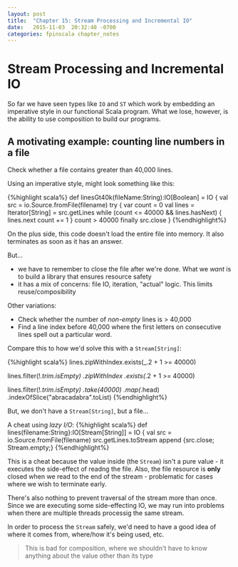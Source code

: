 ```yaml
---
layout: post
title:  "Chapter 15: Stream Processing and Incremental IO" 
date:   2015-11-03  20:32:40 -0700
categories: fpinscala chapter_notes
---
```


# Stream Processing and Incremental IO

So far we have seen types like `IO` and `ST` which work by embedding an imperative style in our functional Scala
program. What we lose, however, is the ability to use composition to build our programs.

## A motivating example: counting line numbers in a file

Check whether a file contains greater than 40,000 lines.

Using an imperative style, might look something like this:

{%highlight scala%}
def linesGt40k(fileName:String):IO[Boolean] = IO {
    val src = io.Source.fromFile(filename)
    try {
        var count = 0
        val lines = Iterator[String] = src.getLines
        while (count <= 40000 && lines.hasNext) {
            lines.next
            count += 1
        }
        count > 40000
   finally src.close
}
{%endhighlight%}

On the plus side, this code doesn't load the entire file into memory. It also terminates as soon as it has an answer.

But...
- we have to remember to close the file after we're done. What we *want* is to build a library that ensures resource
safety 
- it has a mix of concerns: file IO, iteration, "actual" logic. This limits reuse/composibility

Other variations:
- Check whether the number of *non-empty* lines is > 40,000
- Find a line index before 40,000 where the first letters on consecutive lines spell out a particular word.

Compare this to how we'd solve this with a `Stream[String]`:

{%highlight scala%}
lines.zipWithIndex.exists(_.2 + 1 >= 40000)

lines.filter(!_.trim.isEmpty)
    .zipWithIndex
    .exists(_.2 + 1 >= 40000)

lines.filter(!_.trim.isEmpty)
    .take(40000)
    .map(_.head)
    .indexOfSlice("abracadabra".toList)
{%endhighlight%}

But, we don't have a `Stream[String]`, but a file...

A cheat using *lazy I/O*:
{%highlight scala%}
def lines(filename:String}:IO[Stream[String]] = IO {
    val src = io.Source.fromFile(filename)
    src.getLines.toStream append {src.close; Stream.empty;}
{%endhighlight%}

This is a cheat because the value inside (the `Stream`) isn't a pure value - it executes the side-effect of readng the
file. Also, the file resource is **only** closed when we read to the end of the stream - problematic for cases where we
wish to terminate early.

There's also nothing to prevent traversal of the stream more than once. Since we are executing some side-effecting IO,
we may run into problems when there are multiple threads processig the same stream.

In order to process the `Stream` safely, we'd need to have a good idea of where it comes from, where/how it's being
used, etc. 

> This is bad for composition, where we shouldn't have to know anything about the value other than its type





